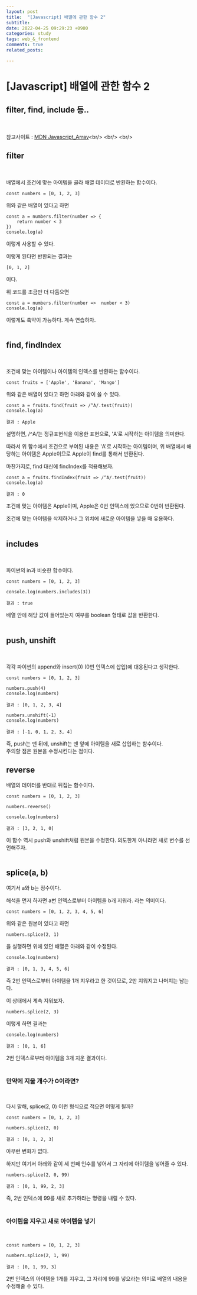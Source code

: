 ```yaml
---
layout: post
title:  "[Javascript] 배열에 관한 함수 2"
subtitle:  
date: 2022-04-25 09:29:23 +0900
categories: study
tags: web_&_frontend
comments: true
related_posts:

---
```


# [Javascript] 배열에 관한 함수 2<br/>

## filter, find, include 등..<br/>
<br/>

참고사이트 : [MDN Javascript_Array]("https://developer.mozilla.org/ko/docs/Web/JavaScript/Reference/Global_Objects/Array")<br/>
<br/>
<br/>

## filter<br/>
<Br/>

배열에서 조건에 맞는 아이템을 골라 배열 데이터로 반환하는 함수이다.

```
const numbers = [0, 1, 2, 3]
```

위와 같은 배열이 있다고 하면<br/>

```
const a = numbers.filter(number => {
    return number < 3
})
console.log(a)
```

이렇게 사용할 수 있다.<br/>

이렇게 된다면 반환되는 결과는

```
[0, 1, 2]
```
이다.<br/>

위 코드를 조금만 더 다듬으면

```
const a = numbers.filter(number =>  number < 3)
console.log(a)
```
이렇게도 축약이 가능하다. 계속 연습하자.<br/>
<br/>

## find, findIndex<br/>
<br/>

조건에 맞는 아이템이나 아이템의 인덱스를 반환하는 함수이다.

```
const fruits = ['Apple', 'Banana', 'Mango']
```

위와 같은 배열이 있다고 하면 아래와 같이 쓸 수 있다.<br/>

```
const a = fruits.find(fruit => /^A/.test(fruit))
console.log(a)

결과 : Apple
```
설명하면, /^A/는 정규표현식을 이용한 표현으로, 'A'로 시작하는 아이템을 의미한다.<br/>

따라서 위 함수에서 조건으로 부여된 내용은 'A'로 시작하는 아이템이며, 위 배열에서 해당하는 아이템은 Apple이므로 Apple이 find를 통해서 반환된다.<br/>

마찬가지로, find 대신에 findIndex를 적용해보자.<br/>

```
const a = fruits.findIndex(fruit => /^A/.test(fruit))
console.log(a)

결과 : 0
```
조건에 맞는 아이템은 Apple이며, Apple은 0번 인덱스에 있으므로 0번이 반환된다.<br/>

조건에 맞는 아이템을 삭제하거나 그 위치에 새로운 아이템을 넣을 때 유용하다.<br/>
<br/>

## includes<br/>
<br/>

파이썬의 in과 비슷한 함수이다.<br/>

```
const numbers = [0, 1, 2, 3]

console.log(numbers.includes(3))

결과 : true
```

배열 안에 해당 값이 들어있는지 여부를 boolean 형태로 값을 반환한다.<br/>
<br/>

## push, unshift<br/>
<br/>

각각 파이썬의 append와 insert(0) (0번 인덱스에 삽입)에 대응된다고 생각한다.<br/>

```
const numbers = [0, 1, 2, 3]

numbers.push(4)
console.log(numbers)

결과 : [0, 1, 2, 3, 4]

numbers.unshift(-1)
console.log(numbers)

결과 : [-1, 0, 1, 2, 3, 4]
```

즉, push는 맨 뒤에, unshift는 맨 앞에 아이템을 새로 삽입하는 함수이다.<br/>
주의할 점은 원본을 수정시킨다는 점이다.
<Br/>

## reverse<br/>

배열의 데이터를 반대로 뒤집는 함수이다.<br/>

```
const numbers = [0, 1, 2, 3]

numbers.reverse()

console.log(numbers)

결과 : [3, 2, 1, 0]
```

이 함수 역시 push와 unshift처럼 원본을 수정한다. 의도한게 아니라면 새로 변수를 선언해주자.<br/>
<br/>

## splice(a, b)<br/>

여기서 a와 b는 정수이다.<br/>

해석을 먼저 하자면 a번 인덱스로부터 아이템을 b개 지워라. 라는 의미이다.<br/>

```
const numbers = [0, 1, 2, 3, 4, 5, 6]
```

위와 같은 원본이 있다고 하면

```
numbers.splice(2, 1)
```
을 실행하면 위에 있던 배열은 아래와 같이 수정된다.

```
console.log(numbers)

결과 : [0, 1, 3, 4, 5, 6]
```

즉 2번 인덱스로부터 아이템을 1개 지우라고 한 것이므로, 2만 지워지고 나머지는 남는다.<br/>

이 상태에서 계속 지워보자.

```
numbers.splice(2, 3)
```

이렇게 하면 결과는

```
console.log(numbers)

결과 : [0, 1, 6]
```

2번 인덱스로부터 아이템을 3개 지운 결과이다.<br/>
<br/>

### 만약에 지울 개수가 0이라면?<br/>
<Br/>

다시 말해, splice(2, 0) 이런 형식으로 적으면 어떻게 될까?<br/>

```
const numbers = [0, 1, 2, 3]

numbers.splice(2, 0)

결과 : [0, 1, 2, 3]
```

아무런 변화가 없다.<br/>

하지만 여기서 아래와 같이 세 번째 인수를 넣어서 그 자리에 아이템을 넣어줄 수 있다.<br/>

```
numbers.splice(2, 0, 99)

결과 : [0, 1, 99, 2, 3]
```

즉, 2번 인덱스에 99를 새로 추가하라는 명령을 내릴 수 있다.<br/>
<br/>

### 아이템을 지우고 새로 아이템을 넣기<br/>
<br/>

```
const numbers = [0, 1, 2, 3]

numbers.splice(2, 1, 99)

결과 : [0, 1, 99, 3]
```
2번 인덱스의 아이템을 1개를 지우고, 그 자리에 99를 넣으라는 의미로 배열의 내용을 수정해줄 수 있다.<br/>

